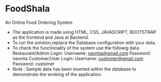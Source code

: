 # FoodShala
An Online Food Ordering System
* The application is made using HTML, CSS, JAVASCRIPT, BOOTSTRAP as the frontend and Java at Backend.
* To run the solution,replace the Database configuration with your data.
* To check the functionality of the system use the followig data:
Restaurant/Admin Login: Username: navnita@gmail.com Password: navnita
Customer/User Login: Username: customer@gmail.com Password: customer
* Note : Sample data has been inserted within the database to demonstrate the wroking of the application. 
